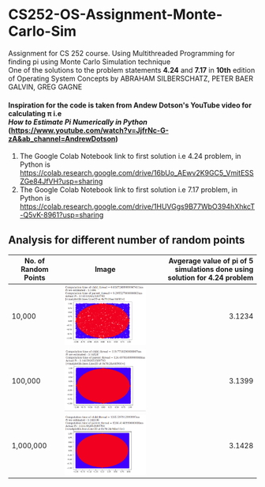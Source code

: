 # CS252-OS-Assignment-Monte-Carlo-Sim
 Assignment for CS 252 course. Using Multithreaded Programming for finding pi using Monte Carlo Simulation technique
<br/> One of the solutions to the problem statements **4.24** and **7.17** in **10th** edition of Operating System Concepts by ABRAHAM SILBERSCHATZ, PETER BAER GALVIN, GREG GAGNE
#### Inspiration for the code is taken from Andew Dotson's YouTube video for calculating π i.e<br/> ***How to Estimate Pi Numerically in Python***    (https://www.youtube.com/watch?v=JjfrNc-G-zA&ab_channel=AndrewDotson)
1. The Google Colab Notebook link to first solution i.e 4.24 problem, in Python is https://colab.research.google.com/drive/16bUo_AEwv2K9GC5_VmitESSZGe84JfVH?usp=sharing
2. The Google Colab Notebook link to first solution i.e 7.17 problem, in Python is https://colab.research.google.com/drive/1HUVGgs9B77WbO394hXhkcT-Q5vK-8961?usp=sharing

## Analysis for different number of random points
| No. of Random Points| Image| Avgerage value of pi of 5 simulations done using solution for 4.24 problem  |
| ------------- |:-------------:| -----:|
| 10,000      | ![alt text](https://github.com/AdityaSriram09/CS252-OS-Assignment-Monte-Carlo-Sim/blob/main/Images/10%2C000points_sim.png) | 3.1234 |
| 100,000      | ![alt text](https://github.com/AdityaSriram09/CS252-OS-Assignment-Monte-Carlo-Sim/blob/main/Images/100%2C000points_sim.png)      |   3.1399 |
| 1,000,000 | ![alt text](https://github.com/AdityaSriram09/CS252-OS-Assignment-Monte-Carlo-Sim/blob/main/Images/1%2C000%2C000points_sim.png)      |    3.1428 |


